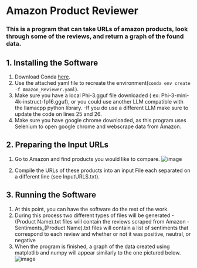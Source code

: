 # Amazon Product Reviewer
### This is a program that can take URLs of amazon products, look through some of the reviews, and return a graph of the found data.
## 1. Installing the Software
1. Download Conda [here](https://docs.conda.io/projects/conda/en/latest/user-guide/install/index.html).
2. Use the attached yaml file to recreate the environment(`conda env create -f Amazon_Reviewer.yaml`).
3. Make sure you have a local Phi-3.gguf file downloaded ( ex: Phi-3-mini-4k-instruct-fp16.gguf), or you could use another LLM compatible with the llamacpp python library.
   -If you do use a different LLM make sure to update the code on lines 25 and 26.
4. Make sure you have google chrome downloaded, as this program uses Selenium to open google chrome and webscrape data from Amazon.

## 2. Preparing the Input URLs
1. Go to Amazon and find products you would like to compare.
![image](https://github.com/user-attachments/assets/43b98d4b-558f-48c6-8d87-bbae8c0037ae)

3. Compile the URLs of these products into an input File each separated on a different line (see InputURLS.txt).

## 3. Running the Software
1. At this point, you can have the software do the rest of the work.
2. During this process two different types of files will be generated
   -(Product Name).txt files will contain the reviews scraped from Amazon
   -Sentiments_(Product Name).txt files will contain a list of sentiments that correspond to each review and whether or not it was positive, neutral, or negative
3. When the program is finished, a graph of the data created using matplotlib and numpy will appear similarly to the one pictured below.
![image](https://github.com/user-attachments/assets/23f7d5bd-3143-4eb2-9f4e-14343be88c53)

